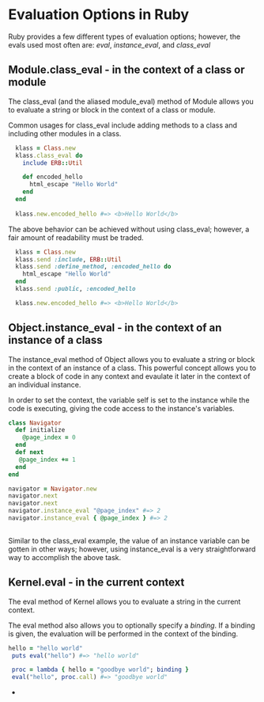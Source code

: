 # Evaluation Options in Ruby

Ruby provides a few different types of evaluation options; however, the evals used most often are: *eval*, *instance_eval*, and *class_eval*

## Module.class_eval - in the context of a class or module

The class_eval (and the aliased module_eval) method of Module allows you to evaluate a string or block in the context of a class or module.

Common usages for class_eval include adding methods to a class and including other modules in a class.

```ruby
  klass = Class.new
  klass.class_eval do
    include ERB::Util

    def encoded_hello
      html_escape "Hello World"
    end
  end
  
  klass.new.encoded_hello #=> <b>Hello World</b>

  ```

The above behavior can be achieved without using class_eval; however, a fair amount of readability must be traded.

```ruby
  klass = Class.new
  klass.send :include, ERB::Util
  klass.send :define_method, :encoded_hello do
    html_escape "Hello World"
  end
  klass.send :public, :encoded_hello

  klass.new.encoded_hello #=> <b>Hello World</b>

  ```

## Object.instance_eval - in the context of an instance of a class

The instance_eval method of Object allows you to evaluate a string or block in the context of an instance of a class. This powerful concept allows you to create a block of code in any context and evaulate it later in the context of an individual instance. 

In order to set the context, the variable self is set to the instance while the code is executing, giving the code access to the instance's variables.

```ruby
class Navigator
  def initialize
    @page_index = 0
  end
  def next
   @page_index += 1
  end
end

navigator = Navigator.new
navigator.next
navigator.next
navigator.instance_eval "@page_index" #=> 2
navigator.instance_eval { @page_index } #=> 2
 
```

Similar to the class_eval example, the value of an instance variable can be gotten in other ways; however, using instance_eval is a very straightforward way to accomplish the above task.

## Kernel.eval - in the current context

The eval method of Kernel allows you to evaluate a string in the current context. 

The eval method also allows you to optionally specify a *binding*. If a binding is given, the evaluation will be performed in the context of the binding.

```ruby
hello = "hello world"
 puts eval("hello") #=> "hello world"

 proc = lambda { hello = "goodbye world"; binding }
 eval("hello", proc.call) #=> "goodbye world"

```

-